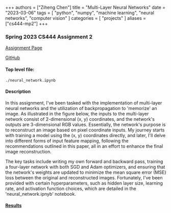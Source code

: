 +++
authors = ["Ziheng Chen"]
title = "Multi-Layer Neural Networks"
date = "2023-03-06"
tags = [
    "python", "numpy", "machine learning", "neural networks", "computer vision"
]
categories = [
    "projects"
]
aliases = ["cs444-mp2"]
+++

### Spring 2023 CS444 Assignment 2

[Assignment Page](https://slazebni.cs.illinois.edu/spring23/assignment2.html)

[GitHub](https://github.com/JackZihengChen/CS444-Deep-Learning/tree/main/assignment2%20-%20Multi-Layer%20Neural%20Networks)

#### Top level file:
`./neural_network.ipynb`

#### Description
In this assignment, I've been tasked with the implementation of multi-layer neural networks and the utilization of backpropagation to 'memorize' an image. As illustrated in the figure below, the inputs to the multi-layer network consist of 2-dimensional (x, y) coordinates, and the network's outputs are 3-dimensional RGB values. Essentially, the network's purpose is to reconstruct an image based on pixel coordinate inputs. My journey starts with training a model using the (x, y) coordinates directly, and later, I'll delve into different forms of input feature mapping, following the recommendations outlined in this paper, all in an effort to enhance the final image reconstruction.

The key tasks include writing my own forward and backward pass, training a four-layer network with both SGD and Adam optimizers, and ensuring that the network's weights are updated to minimize the mean square error (MSE) loss between the original and reconstructed images. Fortunately, I've been provided with certain hyperparameters, such as hidden layer size, learning rate, and activation function choices, which are detailed in the 'neural_network.ipnyb' notebook.


#### [Results](https://github.com/JackZihengChen/CS444-Deep-Learning/blob/main/assignment2%20-%20Multi-Layer%20Neural%20Networks/zihengc2_yutongz7_mp2_report.pdf)